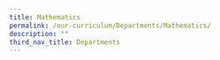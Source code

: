 ```yaml
---
title: Mathematics
permalink: /our-curriculum/Departments/Mathematics/
description: ""
third_nav_title: Departments
---
```

